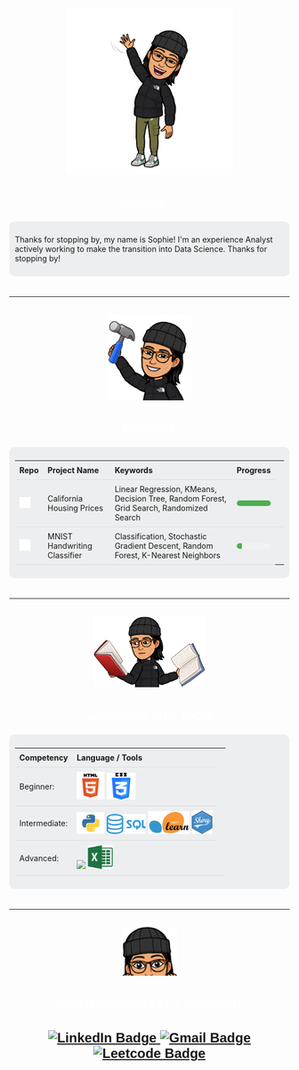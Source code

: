 <html>
  <style>
    h1{
      color: #FFF;
      font-family: Arial, sans-serif;
      font-size: 30px;
      text-align: center;
    }
    h2{
      color: #FFF;
      font-family: Arial, sans-serif;
      font-size: 24px;
      text-align: center;
    }
    .callout-box {
      border: ipx solid #ccc;
      background-color: rgba(172, 174, 180, 0.2);
      border-radius: 10px;
      padding: 10px;
      margin-bottom: 5px
    }
    /* Style for the progress bars */
    .progress-bar {
      width: 100%;
      height: 10px;
      background-color: #f2f2f2;
      border-radius: 10px;
      overflow: hidden;
    }
    .progress-bar .progress {
      height: 100%;
      background-color: #4caf50;
    }
    /* Optional styling for the table */
    table {
      width: 100%;
      border-collapse: collapse;
    }
    th, td {
      padding: 8px;
      text-align: left;
      border-bottom: 1px solid #ddd;
      }
  </style>
  <body>
    <div id="header" align="center">
      <img src="images/howdy.PNG" alt="Local Image" width="300"/>
    </div>
    <h2>Howdy 🤠</h2>
    <div class="callout-box">
      <p>Thanks for stopping by, my name is Sophie! I'm an experience Analyst actively working to make the transition into Data Science. Thanks for stopping by!</p>
    </div>
    <br>
    <hr>
    <br>
    <div id="header" align="center">
      <img src="images/projects.PNG" alt="Local Image" width="150"/>
    </div>
    <h2>Projects</h2>
      <div class="callout-box">
        <div id="projects-table">
        <table>
          <tr>
            <th>Repo</th>
            <th>Project Name</th>
            <th>Keywords</th>
            <th>Progress</th>
          </tr>
          <tr>
            <td><a href="https://github.com/srmarshall0/machine_learning_projects.git">
                  <img src="images/github.PNG" alt="Machine Learning Projects" width=20></a></td>
            <td>California Housing Prices</td>
            <td>Linear Regression, KMeans, Decision Tree, Random Forest, Grid Search, Randomized Search</td>
            <td> 
              <div class="progress-bar">
                <div class="progress" style="width: 100%;"></div>
              </div>
              <td>
            </td>
          </tr>
          <tr>
            <td><a href="https://github.com/srmarshall0/machine_learning_projects.git">
                  <img src="images/github.PNG" alt="Machine Learning Projects" width=20></a></td>
            <td>MNIST Handwriting Classifier</td>
            <td>Classification, Stochastic Gradient Descent, Random Forest, K-Nearest Neighbors </td>
            <td>
              <div class="progress-bar">
                <div class="progress" style="width: 15%;"></div>
              </div>
            </td>
          </tr>
          </table>
        </div>
      </div>
    <br>
    <hr>
    <br>
    <div id="header" align="center">
      <img src="images/languages_and_tools.PNG" alt="Local Image" width="200"/>
    </div>
    <h2>Language and Tools</h2>
      <div class="callout-box">
        <div id="projects-table">
        <table>
          <tr>
            <th>Competency</th>
            <th>Language / Tools</th>
          </tr>
          <tr>
            <td>Beginner:</td>
            <td><img src="images/html.png" width=50>
                <img src="images/css.png" width=52>
            </td>
          </tr>
          <tr>
            <td>Intermediate:</td>
            <td><img src="images/python.png" width=50>
                <img src="images/sql.png" width=70>
                <img src="images/sklearn.png" width=75>
                <img src="images/r_shiny.png" width=37>
            </td>
          </tr>
          <tr>
            <td>Advanced:</td>
            <td><img src="images/r.png" width=50>
                <img src="images/excel.png" width=45>
            </td>
            <td></td>
          </tr>
        </table>
        </div>
      </div>
    <br>
    <hr>
    <br>
    <div id="header" align="center">
      <img src="images/still_here.PNG" alt="Local Image" width="100"/>
    </div>
    <h2>Still Reading? Let's Connect!<h2>
      <div id="badges">
      <a href="https://www.linkedin.com/in/sophie-marshall-07592a192/">
        <img src="https://img.shields.io/badge/LinkedIn-blue?style=for-the-badge&logo=linkedin&logoColor=white" alt="LinkedIn Badge"/>
      </a>
      <a href="mailto:sophie.marshall98@gmail.com?subject=GitHub Connection:">
        <img src="https://img.shields.io/badge/Gmail-red?style=for-the-badge&logo=gmail&logoColor=white" alt="Gmail Badge"/>
      </a>
      <a href="https://leetcode.com/srmarshall2/">
        <img src="https://img.shields.io/badge/Leetcode-black?style=for-the-badge&logo=leetcode&logoColor=white" alt="Leetcode Badge"/>
      </a>
      </div>
  </body>
</html>

